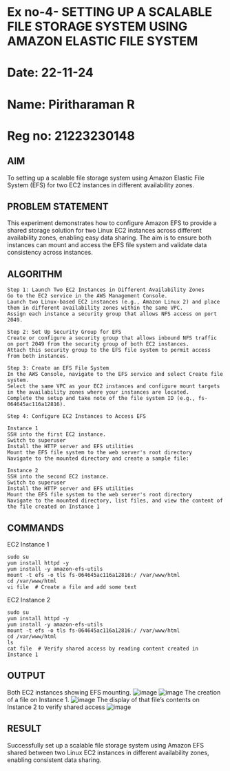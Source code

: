  # Ex no-4- SETTING UP A SCALABLE FILE STORAGE SYSTEM USING AMAZON ELASTIC FILE SYSTEM
 # Date: 22-11-24
 # Name: Piritharaman R
 # Reg no: 21223230148
 ## AIM
   To  setting up a scalable file storage system using Amazon Elastic File System (EFS) for two EC2 instances in different availability zones. 
## PROBLEM STATEMENT
This experiment demonstrates how to configure Amazon EFS to provide a shared storage solution for two Linux EC2 instances across different availability zones, enabling easy data sharing. The aim is to ensure both instances can mount and access the EFS file system and validate data consistency across instances.
## ALGORITHM
```
Step 1: Launch Two EC2 Instances in Different Availability Zones
Go to the EC2 service in the AWS Management Console.
Launch two Linux-based EC2 instances (e.g., Amazon Linux 2) and place them in different availability zones within the same VPC.
Assign each instance a security group that allows NFS access on port 2049.

Step 2: Set Up Security Group for EFS
Create or configure a security group that allows inbound NFS traffic on port 2049 from the security group of both EC2 instances.
Attach this security group to the EFS file system to permit access from both instances.

Step 3: Create an EFS File System
In the AWS Console, navigate to the EFS service and select Create file system.
Select the same VPC as your EC2 instances and configure mount targets in the availability zones where your instances are located.
Complete the setup and take note of the file system ID (e.g., fs-064645ac116a12816).

Step 4: Configure EC2 Instances to Access EFS

Instance 1
SSH into the first EC2 instance.
Switch to superuser
Install the HTTP server and EFS utilities
Mount the EFS file system to the web server's root directory
Navigate to the mounted directory and create a sample file:

Instance 2
SSH into the second EC2 instance.
Switch to superuser
Install the HTTP server and EFS utilities
Mount the EFS file system to the web server's root directory
Navigate to the mounted directory, list files, and view the content of the file created on Instance 1
```
## COMMANDS
EC2 Instance 1
```
sudo su
yum install httpd -y
yum install -y amazon-efs-utils
mount -t efs -o tls fs-064645ac116a12816:/ /var/www/html
cd /var/www/html
vi file  # Create a file and add some text
```
EC2 Instance 2
```
sudo su
yum install httpd -y
yum install -y amazon-efs-utils
mount -t efs -o tls fs-064645ac116a12816:/ /var/www/html
cd /var/www/html
ls
cat file  # Verify shared access by reading content created in Instance 1
```
## OUTPUT
Both EC2 instances showing EFS mounting.
![image](https://github.com/user-attachments/assets/ca81cee6-ecf1-416c-bf67-a8a335e3a460)
![image](https://github.com/user-attachments/assets/3a087613-5c74-4627-9dec-f7297e02894b)
The creation of a file on Instance 1.
![image](https://github.com/user-attachments/assets/c766b858-9892-4da1-9e0a-4faae59f311e)
The display of that file’s contents on Instance 2 to verify shared access
![image](https://github.com/user-attachments/assets/8539521e-7e0b-4ebc-aa77-ab4bd23b25d2)
## RESULT
 Successfully set up a scalable file storage system using Amazon EFS shared between two Linux EC2 instances in different availability zones, enabling consistent data sharing.

  


